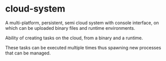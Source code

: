 # cloud-system

A multi-platform, persistent, semi cloud system with console interface, on which
can be uploaded binary files and runtime environments.

Ability of creating tasks on the cloud, from a binary and a runtime. 

These tasks can be executed multiple times thus spawning new processes that can be managed. 

